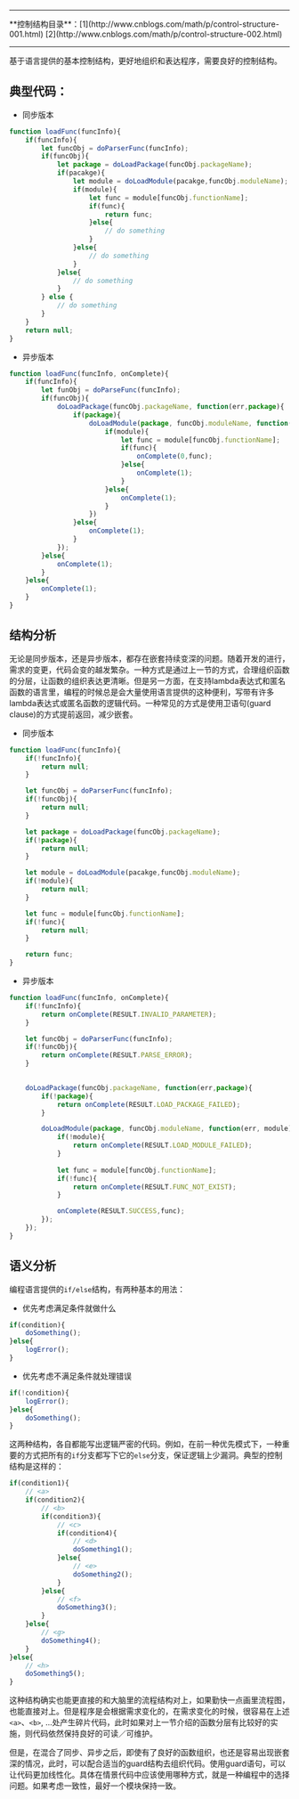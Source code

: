 <hr/>
**控制结构目录**：[1](http://www.cnblogs.com/math/p/control-structure-001.html) [2](http://www.cnblogs.com/math/p/control-structure-002.html)
<hr/>

基于语言提供的基本控制结构，更好地组织和表达程序，需要良好的控制结构。

## 典型代码：

- 同步版本

```javascript
function loadFunc(funcInfo){
    if(funcInfo){
        let funcObj = doParserFunc(funcInfo);
        if(funcObj){
            let package = doLoadPackage(funcObj.packageName);
            if(pacakge){
                let module = doLoadModule(pacakge,funcObj.moduleName);
                if(module){
                    let func = module[funcObj.functionName];
                    if(func){
                        return func;
                    }else{
                        // do something
                    }
                }else{
                    // do something
                }
            }else{
                // do something
            }
        } else {
            // do something
        }
    }
    return null;
}
```

- 异步版本

```javascript
function loadFunc(funcInfo, onComplete){
    if(funcInfo){
        let funObj = doParseFunc(funcInfo);
        if(funcObj){
            doLoadPackage(funcObj.packageName, function(err,package){
                if(package){
                    doLoadModule(package, funcObj.moduleName, function(err, module){
                        if(module){
                            let func = module[funcObj.functionName];
                            if(func){
                                onComplete(0,func);
                            }else{
                                onComplete(1);
                            }
                        }else{
                            onComplete(1);
                        }
                    })
                }else{
                    onComplete(1);
                }
            });
        }else{
            onComplete(1);
        }
    }else{
        onComplete(1);
    }
}
```

## 结构分析

无论是同步版本，还是异步版本，都存在嵌套持续变深的问题。随着开发的进行，需求的变更，代码会变的越发繁杂。一种方式是通过上一节的方式，合理组织函数的分层，让函数的组织表达更清晰。但是另一方面，在支持lambda表达式和匿名函数的语言里，编程的时候总是会大量使用语言提供的这种便利，写带有许多lambda表达式或匿名函数的逻辑代码。一种常见的方式是使用卫语句(guard clause)的方式提前返回，减少嵌套。

- 同步版本

```javascript
function loadFunc(funcInfo){
    if(!funcInfo){
        return null;
    }

    let funcObj = doParserFunc(funcInfo);
    if(!funcObj){
        return null;
    }

    let package = doLoadPackage(funcObj.packageName);
    if(!package){
        return null;
    }

    let module = doLoadModule(pacakge,funcObj.moduleName);
    if(!module){
        return null;
    }

    let func = module[funcObj.functionName];
    if(!func){
        return null;
    }

    return func;
}
```

- 异步版本

```javascript
function loadFunc(funcInfo, onComplete){
    if(!funcInfo){
        return onComplete(RESULT.INVALID_PARAMETER);
    }

    let funcObj = doParserFunc(funcInfo);
    if(!funcObj){
        return onComplete(RESULT.PARSE_ERROR);
    }

    
    doLoadPackage(funcObj.packageName, function(err,package){
        if(!package){
            return onComplete(RESULT.LOAD_PACKAGE_FAILED);
        }

        doLoadModule(package, funcObj.moduleName, function(err, module){
            if(!module){
                return onComplete(RESULT.LOAD_MODULE_FAILED);
            }
            
            let func = module[funcObj.functionName];
            if(!func){
                return onComplete(RESULT.FUNC_NOT_EXIST);
            }

            onComplete(RESULT.SUCCESS,func);
        });
    });
}
```

## 语义分析

编程语言提供的`if/else`结构，有两种基本的用法：

- 优先考虑满足条件就做什么
```javascript
if(condition){
    doSomething();
}else{
    logError();
}
```

- 优先考虑不满足条件就处理错误

```javascript
if(!condition){
    logError();
}else{
    doSomething();
}
```

这两种结构，各自都能写出逻辑严密的代码。例如，在前一种优先模式下，一种重要的方式把所有的`if`分支都写下它的`else`分支，保证逻辑上少漏洞。典型的控制结构是这样的：

```javascript
if(condition1){
    // <a>
    if(condition2){
        // <b>
        if(condition3){
            // <c>
            if(condition4){
                // <d>
                doSomething1();
            }else{
                // <e>
                doSomething2();
            }
        }else{
            // <f>
            doSomething3();
        }
    }else{
        // <g>
        doSomething4();
    }
}else{
    // <h>
    doSomething5();
}
```

这种结构确实也能更直接的和大脑里的流程结构对上，如果勤快一点画里流程图，也能直接对上。但是程序是会根据需求变化的，在需求变化的时候，很容易在上述`<a>`、`<b>`, ...处产生碎片代码，此时如果对上一节介绍的函数分层有比较好的实施，则代码依然保持良好的可读／可维护。

但是，在混合了同步、异步之后，即使有了良好的函数组织，也还是容易出现嵌套深的情况，此时，可以配合适当的guard结构去组织代码。使用guard语句，可以让代码更加线性化。具体在情景代码中应该使用哪种方式，就是一种编程中的选择问题。如果考虑一致性，最好一个模块保持一致。




